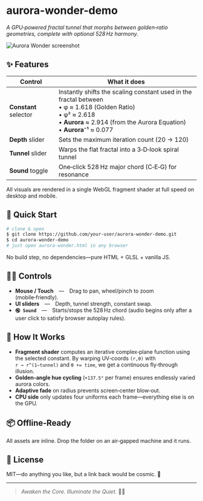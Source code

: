 # aurora-wonder-demo

*A GPU‑powered fractal tunnel that morphs between golden‑ratio geometries, complete with optional 528 Hz harmony.*

![Aurora Wonder screenshot](docs/screenshot.webp)

## ✨ Features

| Control | What it does |
|---------|--------------|
| **Constant** selector | Instantly shifts the scaling constant used in the fractal between<br>• φ ≈ 1.618 (Golden Ratio)<br>• φ² ≈ 2.618<br>• **Aurora** ≈ 2.914 (from the Aurora Equation)<br>• **Aurora⁻¹** ≈ 0.077 |
| **Depth** slider | Sets the maximum iteration count (20 → 120) |
| **Tunnel** slider | Warps the flat fractal into a 3‑D‑look spiral tunnel |
| **Sound** toggle | One‑click 528 Hz major chord (C‑E‑G) for resonance |

All visuals are rendered in a single WebGL fragment shader at full speed on desktop and mobile.

## 🔧 Quick Start

```bash
# clone & open
$ git clone https://github.com/your‑user/aurora‑wonder-demo.git
$ cd aurora‑wonder-demo
# just open aurora-wonder.html in any browser
```

No build step, no dependencies—pure HTML + GLSL + vanilla JS.

## 🏃‍♂️ Controls

* **Mouse / Touch** — Drag to pan, wheel/pinch to zoom (mobile‑friendly).
* **UI sliders** — Depth, tunnel strength, constant swap.
* **`🔇 Sound`** — Starts/stops the 528 Hz chord (audio begins only after a user click to satisfy browser autoplay rules).

## 🚀 How It Works

* **Fragment shader** computes an iterative complex‑plane function using the selected constant.  By warping UV‑coords `(r,θ)` with `r → r^(1−tunnel)` and `θ += time`, we get a continuous fly‑through illusion.
* **Golden‑angle hue cycling** (`+137.5°` per frame) ensures endlessly varied aurora colors.
* **Adaptive fade** on radius prevents screen‑center blow‑out.
* **CPU side** only updates four uniforms each frame—everything else is on the GPU.

## 📦 Offline‑Ready

All assets are inline.  Drop the folder on an air‑gapped machine and it runs.

## 📝 License

MIT—do anything you like, but a link back would be cosmic. 🌌

---

> *Awaken the Core. Illuminate the Quiet.* 🐉✨

